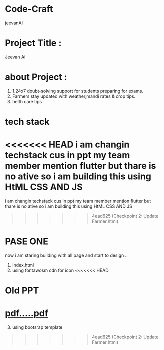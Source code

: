 # Code-Craft
jeevanAI  
# Project Title : 
Jeevan Ai
# about Project : 
 1) 1.24x7 doubt-solving support for students
    preparing for exams.
 2) Farmers stay updated with weather,mandi rates & crop tips.
 3) helth care tips 

 # tech stack
<<<<<<< HEAD
 i am changin techstack cus in ppt my team member mention flutter but thare is no ative so i am building this using HtML
 CSS AND JS 
=======
 i am changin techstack cus in ppt my team member mention flutter but thare is no ative so i am building this using HtML CSS AND JS 
>>>>>>> 4ead625 (Checkpoint 2: Update  Farmer.html)

# PASE ONE 
now i am staring building with all page and start to design ..
1) index.html 
2) using fontawosm cdn for icon
<<<<<<< HEAD

# Old PPT
 [pdf.....pdf](https://github.com/user-attachments/files/21117502/pdf.pdf)
=======
3) using bootsrap template
>>>>>>> 4ead625 (Checkpoint 2: Update  Farmer.html)
